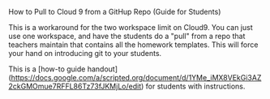 How to Pull to Cloud 9 from a GitHup Repo (Guide for Students)

This is a workaround for the two workspace limit on Cloud9. You can just use one workspace, and have the students do a "pull" from a repo that teachers maintain that contains all the homework templates. 
This will force your hand on introducing git to your students. 


This is a [how-to guide handout] (https://docs.google.com/a/scripted.org/document/d/1YMe_iMX8VEkGi3AZ2ckGMOmue7RFFL86Tz73fJKMjLo/edit) for students with instructions. 





